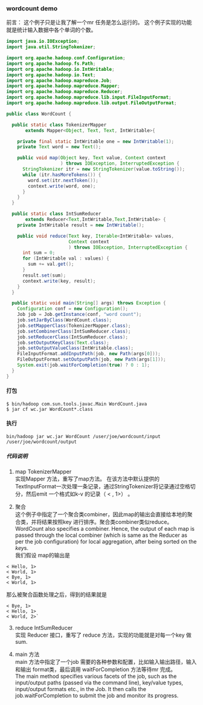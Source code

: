 ### wordcount demo

前言：
这个例子只是让我了解一个mr 任务是怎么运行的。
这个例子实现的功能就是统计输入数据中各个单词的个数。

```java
import java.io.IOException;
import java.util.StringTokenizer;

import org.apache.hadoop.conf.Configuration;
import org.apache.hadoop.fs.Path;
import org.apache.hadoop.io.IntWritable;
import org.apache.hadoop.io.Text;
import org.apache.hadoop.mapreduce.Job;
import org.apache.hadoop.mapreduce.Mapper;
import org.apache.hadoop.mapreduce.Reducer;
import org.apache.hadoop.mapreduce.lib.input.FileInputFormat;
import org.apache.hadoop.mapreduce.lib.output.FileOutputFormat;

public class WordCount {

  public static class TokenizerMapper
       extends Mapper<Object, Text, Text, IntWritable>{

    private final static IntWritable one = new IntWritable(1);
    private Text word = new Text();

    public void map(Object key, Text value, Context context
                    ) throws IOException, InterruptedException {
      StringTokenizer itr = new StringTokenizer(value.toString());
      while (itr.hasMoreTokens()) {
        word.set(itr.nextToken());
        context.write(word, one);
      }
    }
  }

  public static class IntSumReducer
       extends Reducer<Text,IntWritable,Text,IntWritable> {
    private IntWritable result = new IntWritable();

    public void reduce(Text key, Iterable<IntWritable> values,
                       Context context
                       ) throws IOException, InterruptedException {
      int sum = 0;
      for (IntWritable val : values) {
        sum += val.get();
      }
      result.set(sum);
      context.write(key, result);
    }
  }

  public static void main(String[] args) throws Exception {
    Configuration conf = new Configuration();
    Job job = Job.getInstance(conf, "word count");
    job.setJarByClass(WordCount.class);
    job.setMapperClass(TokenizerMapper.class);
    job.setCombinerClass(IntSumReducer.class);
    job.setReducerClass(IntSumReducer.class);
    job.setOutputKeyClass(Text.class);
    job.setOutputValueClass(IntWritable.class);
    FileInputFormat.addInputPath(job, new Path(args[0]));
    FileOutputFormat.setOutputPath(job, new Path(args[1]));
    System.exit(job.waitForCompletion(true) ? 0 : 1);
  }
}
```

#### 打包
```
$ bin/hadoop com.sun.tools.javac.Main WordCount.java
$ jar cf wc.jar WordCount*.class
```
#### 执行
```
bin/hadoop jar wc.jar WordCount /user/joe/wordcount/input /user/joe/wordcount/output
```

##### 代码说明
1. map TokenizerMapper  
实现Mapper  方法，重写了map方法。
在该方法中默认提供的TextInputFormat一次处理一条记录，通过StringTokenizer将记录通过空格切分，然后emit 一个格式如k-v 的记录（ < <word>, 1>） 。  

2. 聚合  
 这个例子中指定了一个聚合类combiner，因此map的输出会直接给本地的聚合类，并将结果按照key 进行排序。聚合类combiner类似reduce。  
 WordCount also specifies a combiner. Hence, the output of each map is passed through the local combiner (which is same as the Reducer as per the job configuration) for local aggregation, after being sorted on the *key*s.  
 我们假设 map的输出是
 ```
 < Hello, 1>
< World, 1>
< Bye, 1>
< World, 1>
 ```
 那么被聚合函数处理之后，得到的结果就是
 ```
 < Bye, 1>
< Hello, 1>
< World, 2>`
 ```  
3. reduce IntSumReducer  
 实现 Reducer 接口，重写了  reduce 方法，实现的功能就是对每一个key 做sum.  

4. main 方法  
  main 方法中指定了一个job 需要的各种参数和配置，比如输入输出路径，输入和输出 format类，最后调用 waitForCompletion 方法等待mr 完成。  
  The main method specifies various facets of the job, such as the input/output paths (passed via the command line), key/value types, input/output formats etc., in the Job. It then calls the job.waitForCompletion to submit the job and monitor its progress.
